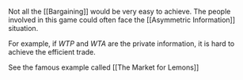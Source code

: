 Not all the [[Bargaining]] would be very easy to achieve. The people involved in this game could often face the [[Asymmetric Information]] situation.

For example, if $WTP$ and $WTA$ are the private information, it is hard to achieve the efficient trade.

See the famous example called [[The Market for Lemons]]




